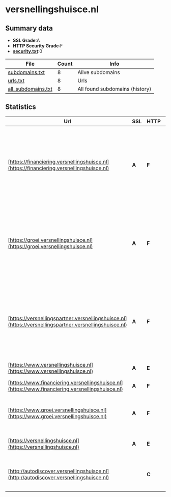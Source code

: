 

# versnellingshuisce.nl
## Summary data


 - **SSL Grade**:A
 - **HTTP Security Grade**:F
 - **[security.txt](https://www.digitaleoverheid.nl/nieuws/standaard-security-txt-nu-verplicht-voor-overheid/)**:0


| File       | Count | Info |
|------------|-------|------|
|[subdomains.txt](/data/versnellingshuisce.nl/subdomains.txt)|8|Alive subdomains|
|[urls.txt](/data/versnellingshuisce.nl/urls.txt)|8|Urls|
|[all_subdomains.txt](/data/versnellingshuisce.nl/all_subdomains.txt)|8|All found subdomains (history)|


## Statistics


| Url | SSL | HTTP | Server | Cookie | HSTS | CORS | CTO | CSP | XFO | XXP | RP |FP| Tech |Title |
|--------|-------|-------|------|------|------|------|------|------|------|------|------|------|------|------|
|[https://financiering.versnellingshuisce.nl](https://financiering.versnellingshuisce.nl)| **A**| **F**|Apache/2| | | | | | | | :white_check_mark: | |Apache HTTP Server:2 Google Tag Manager Gravity Forms MySQL PHP:8.1.24 WordPress Yoast SEO:23.1|Nederland Circul...|
|[https://groei.versnellingshuisce.nl](https://groei.versnellingshuisce.nl)| **A**| **F**|Apache/2| | | | | | | | :white_check_mark: | |Apache HTTP Server:2 Google Tag Manager Gravity Forms MySQL PHP:8.1.29 WordPress Yoast SEO:23.1|Groeiprogramma's...|
|[https://versnellingspartner.versnellingshuisce.nl](https://versnellingspartner.versnellingshuisce.nl)| **A**| **F**|Apache/2|:white_check_mark: | | | | | | | :white_check_mark: | |Apache HTTP Server:2 Google Tag Manager Gravity Forms MySQL PHP:8.1.29 WordPress Yoast SEO:23.1|Vind de juiste V...|
|[https://www.versnellingshuisce.nl](https://www.versnellingshuisce.nl)| **A**| **E**|LinQhost HPW|:warning: | | | | | :white_check_mark: | :white_check_mark: | :white_check_mark: | ||301 Moved Perman...|
|[https://www.financiering.versnellingshuisce.nl](https://www.financiering.versnellingshuisce.nl)| **A**| **F**|Apache/2| | | | | | | | :white_check_mark: | |Apache HTTP Server:2|301 Moved Perman...|
|[https://www.groei.versnellingshuisce.nl](https://www.groei.versnellingshuisce.nl)| **A**| **F**|Apache/2| | | | | | | | :white_check_mark: | |Apache HTTP Server:2 HSTS PHP:8.1.29||
|[https://versnellingshuisce.nl](https://versnellingshuisce.nl)| **A**| **E**|LinQhost HPW|:warning: | | | | | :white_check_mark: | :white_check_mark: | :white_check_mark: | |Alpine.js Laravel PHP Statamic|Versnellingshuis...|
|[http://autodiscover.versnellingshuisce.nl](http://autodiscover.versnellingshuisce.nl)| | **C**|Microsoft-IIS/10.0| |:white_check_mark: | | | | | | :white_check_mark: | |IIS:10.0 Microsoft ASP.NET Windows Server||

